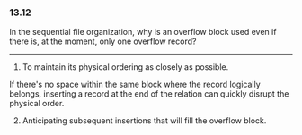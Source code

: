 ### 13.12

In the sequential file organization, why is an overflow block used even if there is, at the moment, only one overflow record?

---


1. To maintain its physical ordering as closely as possible.

If there's no space within the same block where the record logically belongs, inserting a record at the end of the relation can quickly disrupt the physical order.

2. Anticipating subsequent insertions that will fill the overflow block.
